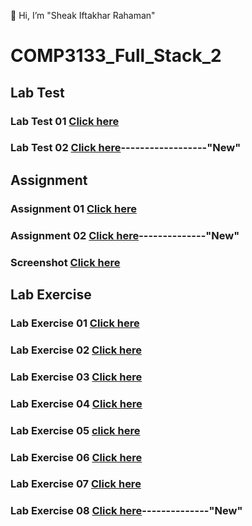 👋 Hi, I’m "Sheak Iftakhar Rahaman"


# COMP3133_Full_Stack_2

## Lab Test
### Lab Test 01 <a href="https://github.com/iftirahaman/COMP3133_-Full_Stack_2/tree/master/lab_test1_chat_app"> Click here</a>
### Lab Test 02 <a href="https://github.com/iftirahaman/COMP3133_-Full_Stack_2/tree/master/101054615-lab-test2-comp3133"> Click here</a>------------------"New"

## Assignment
### Assignment 01 <a href="https://github.com/iftirahaman/COMP3133_-Full_Stack_2/tree/master/COMP3133_Assignment1"> Click here</a>
### Assignment 02 <a href="https://github.com/iftirahaman/COMP3133_-Full_Stack_2/tree/master/101054615_comp3133_assig2"> Click here</a>--------------"New"
### Screenshot <a href="https://github.com/iftirahaman/COMP3133_-Full_Stack_2/tree/master/101054615_comp3133_assig2/101054615_comp3133_Screenshots"> Click here</a>

## Lab Exercise
### Lab Exercise 01 <a href="https://github.com/iftirahaman/COMP3133_-Full_Stack_2/tree/master/Lab01"> Click here</a>
### Lab Exercise 02 <a href="https://github.com/iftirahaman/COMP3133_-Full_Stack_2/tree/master/lab02"> Click here</a>
### Lab Exercise 03 <a href="https://github.com/iftirahaman/COMP3133_-Full_Stack_2/tree/master/lab03_restaurant_database"> Click here</a>
### Lab Exercise 04 <a href="https://github.com/iftirahaman/COMP3133_-Full_Stack_2/tree/master/lab04_users_database"> Click here</a>
### Lab Exercise 05 <a href="">click here</a>
### Lab Exercise 06 <a href="https://github.com/iftirahaman/COMP3133_-Full_Stack_2/tree/master/lab6_101054615"> Click here</a>
### Lab Exercise 07 <a href="https://github.com/iftirahaman/COMP3133_-Full_Stack_2/tree/master/lab7_101054615"> Click here</a>
### Lab Exercise 08 <a href="https://github.com/iftirahaman/COMP3133_-Full_Stack_2/tree/master/lab_8_101054615/exercise-1/student-app"> Click here</a>--------------"New"
